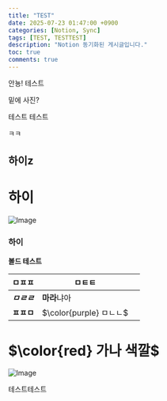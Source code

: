```yaml
---
title: "TEST"
date: 2025-07-23 01:47:00 +0900
categories: [Notion, Sync]
tags: [TEST, TESTTEST]
description: "Notion 동기화된 게시글입니다."
toc: true
comments: true
---
```


안뇽! 테스트

밑에 사진?

테스트 테스트 

ㅋㅋ

## 하이z

# 하이

![Image](https://prod-files-secure.s3.us-west-2.amazonaws.com/e6db513d-ec54-40ff-aa74-2487b0bcfe15/d2603aae-bd01-410f-81bd-723443bee6db/%E1%84%89%E1%85%B3%E1%84%8F%E1%85%B3%E1%84%85%E1%85%B5%E1%86%AB%E1%84%89%E1%85%A3%E1%86%BA_2025-03-16_21.31.54.png?X-Amz-Algorithm=AWS4-HMAC-SHA256&X-Amz-Content-Sha256=UNSIGNED-PAYLOAD&X-Amz-Credential=ASIAZI2LB466RLXN7C6H%2F20250724%2Fus-west-2%2Fs3%2Faws4_request&X-Amz-Date=20250724T073221Z&X-Amz-Expires=3600&X-Amz-Security-Token=IQoJb3JpZ2luX2VjEPv%2F%2F%2F%2F%2F%2F%2F%2F%2F%2FwEaCXVzLXdlc3QtMiJHMEUCIGsGs6roocnqEIfACfT7ZFIE7oLDEmV91DRECubcKzJcAiEAh7f7c5%2BORdr%2FpaNFFEVIUYtI8gGt00XgKACXZcMcqEwq%2FwMIJBAAGgw2Mzc0MjMxODM4MDUiDC9XZtdVGtSj%2Beu5JircA97RGHPxuJTXOeAl5FYbG%2FTQp7hpjjnLkpQi0NnI9zTIFav%2BNrvOvIiIn%2BhvqiEYtbrI67QDlOxWYsU3h3q7me9pHmPWJf1CPGJDz2hQ3j%2BLvSSJRlT3CqW9LUQKuyV43ZQRtyRQ%2FeL5xz3B0%2Bp9v6Q6jkvTvghQiuCS7qYbFsCBlVfNZ%2BLamDgk%2F0kgbjgby%2BRW5qWHTTqOBTRq8n5SqFJSvROLVpW6Ek1iITB2FpJL%2BliGc0F6G%2FFXvWe2xI3vrL%2BfABhSLtI585uKZuotpI8hNp53fBuXOHKwkp%2FxK%2F3ok3ArmCLksZnGcxZJK1fSp4QXxyzr6XnTYOk68XmF6FDEPi3%2BJ%2BBbOr2GApd8otnyr7pUybL937eA9MxiSz91i5%2FB6WTblxn2DgH%2F%2B%2BhG%2Bgt%2F3fpkEHFudl2fNKwB1sGnPfBayqfcCtSBJ5tkbf6hA3ELQuEuDg1VjERe9KXHHipK3MEw3MjllvDD%2FqrAZtZXQG%2Buc5j%2BQJWTj04edmeWvz3Tw6pulnXv%2FPhzszmXxo%2B1mmfInYMJzND7Y94b7r65lbr7wskWrGxpTnUqPVAHo%2FaCI1nwqHnmL4TtRgpfy1UAexA2%2FYsVaQjsWYYXHPMr9X4c2GcrZ7zfKaUKMNe1hsQGOqUBzq2odvxhebO7eD4zVyJdHarcwowSMzYm3tswG1TlbKAat%2Bk2PfTPcOlwu%2FZZYH4QbSuaqfPzfX55VdZYZpCyjkbxB47DpAWm%2Bg9I0aiWvtL%2F%2FTWC%2Fn8Xdw6PndQW8NEu4SjenHSJpU2Sw7ZrVZdvUkppod9tEn9NelgRXdcnBpftUvoClxuAdq6wPo3jxh5Z1faqkyNfrp3pMXuRWHH4OoESLgdG&X-Amz-Signature=6f8a5c035e52c70f03e6b934c81c3f8f935c4113c643111159d9c133678d6410&X-Amz-SignedHeaders=host&x-amz-checksum-mode=ENABLED&x-id=GetObject)

### 하이

**볼드 테스트**

| ㅁㅍㅍ | ㅁㅌㅌ |   |
| --- | --- | --- |
| ***ㅁㄹㄹ*** | **마라**냐아 |   |
| **ㅍㅍㅁ** | <span>$\color{purple} ㅁㄴㄴ$</span> |   |

# <span>$\color{red} 가나 색깔$</span>

![Image](https://prod-files-secure.s3.us-west-2.amazonaws.com/e6db513d-ec54-40ff-aa74-2487b0bcfe15/e3c80383-cacd-417b-9b44-5d63ef4f796c/%E1%84%89%E1%85%B3%E1%84%8F%E1%85%B3%E1%84%85%E1%85%B5%E1%86%AB%E1%84%89%E1%85%A3%E1%86%BA_2025-03-10_21.58.46.png?X-Amz-Algorithm=AWS4-HMAC-SHA256&X-Amz-Content-Sha256=UNSIGNED-PAYLOAD&X-Amz-Credential=ASIAZI2LB466RLXN7C6H%2F20250724%2Fus-west-2%2Fs3%2Faws4_request&X-Amz-Date=20250724T073221Z&X-Amz-Expires=3600&X-Amz-Security-Token=IQoJb3JpZ2luX2VjEPv%2F%2F%2F%2F%2F%2F%2F%2F%2F%2FwEaCXVzLXdlc3QtMiJHMEUCIGsGs6roocnqEIfACfT7ZFIE7oLDEmV91DRECubcKzJcAiEAh7f7c5%2BORdr%2FpaNFFEVIUYtI8gGt00XgKACXZcMcqEwq%2FwMIJBAAGgw2Mzc0MjMxODM4MDUiDC9XZtdVGtSj%2Beu5JircA97RGHPxuJTXOeAl5FYbG%2FTQp7hpjjnLkpQi0NnI9zTIFav%2BNrvOvIiIn%2BhvqiEYtbrI67QDlOxWYsU3h3q7me9pHmPWJf1CPGJDz2hQ3j%2BLvSSJRlT3CqW9LUQKuyV43ZQRtyRQ%2FeL5xz3B0%2Bp9v6Q6jkvTvghQiuCS7qYbFsCBlVfNZ%2BLamDgk%2F0kgbjgby%2BRW5qWHTTqOBTRq8n5SqFJSvROLVpW6Ek1iITB2FpJL%2BliGc0F6G%2FFXvWe2xI3vrL%2BfABhSLtI585uKZuotpI8hNp53fBuXOHKwkp%2FxK%2F3ok3ArmCLksZnGcxZJK1fSp4QXxyzr6XnTYOk68XmF6FDEPi3%2BJ%2BBbOr2GApd8otnyr7pUybL937eA9MxiSz91i5%2FB6WTblxn2DgH%2F%2B%2BhG%2Bgt%2F3fpkEHFudl2fNKwB1sGnPfBayqfcCtSBJ5tkbf6hA3ELQuEuDg1VjERe9KXHHipK3MEw3MjllvDD%2FqrAZtZXQG%2Buc5j%2BQJWTj04edmeWvz3Tw6pulnXv%2FPhzszmXxo%2B1mmfInYMJzND7Y94b7r65lbr7wskWrGxpTnUqPVAHo%2FaCI1nwqHnmL4TtRgpfy1UAexA2%2FYsVaQjsWYYXHPMr9X4c2GcrZ7zfKaUKMNe1hsQGOqUBzq2odvxhebO7eD4zVyJdHarcwowSMzYm3tswG1TlbKAat%2Bk2PfTPcOlwu%2FZZYH4QbSuaqfPzfX55VdZYZpCyjkbxB47DpAWm%2Bg9I0aiWvtL%2F%2FTWC%2Fn8Xdw6PndQW8NEu4SjenHSJpU2Sw7ZrVZdvUkppod9tEn9NelgRXdcnBpftUvoClxuAdq6wPo3jxh5Z1faqkyNfrp3pMXuRWHH4OoESLgdG&X-Amz-Signature=298d601a1d4c0be134b1ee8d294d1deb138abfc50ed9cbb39877a0d0e4642d13&X-Amz-SignedHeaders=host&x-amz-checksum-mode=ENABLED&x-id=GetObject)

테스트테스트


